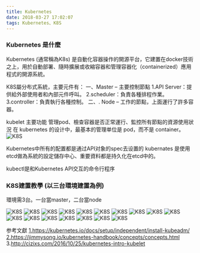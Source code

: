 ```yaml
---
title: Kubernetes
date: 2018-03-27 17:02:07
tags: Kubernetes、K8S
---
```

### Kubernetes 是什麼
Kubernetes (通常稱為K8s) 是自動化容器操作的開源平台，它建置在docker技術之上，用於自動部署、隨時擴展或收縮容器和管理容器化（containerized）應用程式的開源系統。

K8S屬分布式系統，主要元件有：
一、Master – 主要控制節點
    1.API Server：提供給外部使用者和內部元件呼叫。
    2.scheduler：負責各種排程作業。
    3.controller：負責執行各種控制。
二、. Node – 工作的節點，上面運行了許多容器。

kubelet 主要功能
管理pod、檢查容器是否正常運行、監控所有節點的資源使用狀況
在 kubernetes 的设计中，最基本的管理单位是 pod，而不是 container。
![K8S](pod.jpg "pod VS container")

Kubernetes中所有的配置都是通过API对象的spec去设置的
kubernates 是使用etcd做為系統的設定儲存中心、重要資料都是持久化在etcd中的。


kubectl是和Kubernetes API交互的命令行程序




### K8S建置教學 (以三台環境建置為例)
環境需3台。一台當master，二台當node


![K8S](screenshot_001.jpg "控制台")
![K8S](screenshot_002.jpg "控制台")
![K8S](screenshot_003.jpg "控制台")
![K8S](screenshot_004.jpg "控制台")
![K8S](screenshot_005.jpg "控制台")
![K8S](screenshot_006.jpg "控制台")
![K8S](screenshot_007.jpg "控制台")
![K8S](screenshot_008.jpg "控制台")
![K8S](screenshot_009.jpg "控制台")
![K8S](screenshot_010.jpg "控制台")
![K8S](screenshot_011.jpg "控制台")
![K8S](screenshot_012.jpg "控制台")
![K8S](screenshot_013.jpg "控制台")
![K8S](screenshot_014.jpg "控制台")
![K8S](screenshot_015.jpg "控制台")
![K8S](screenshot_016.jpg "控制台")
![K8S](screenshot_017.jpg "控制台")




参考文獻
<a href="https://kubernetes.io/docs/setup/independent/install-kubeadm/">1.https://kubernetes.io/docs/setup/independent/install-kubeadm/</a>
<a href="https://jimmysong.io/kubernetes-handbook/concepts/concepts.html">2.https://jimmysong.io/kubernetes-handbook/concepts/concepts.html</a>
<a herf="http://cizixs.com/2016/10/25/kubernetes-intro-kubelet">3.http://cizixs.com/2016/10/25/kubernetes-intro-kubelet </a>